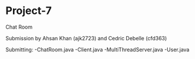 # Project-7
Chat Room

Submission by Ahsan Khan (ajk2723) and Cedric Debelle (cfd363)

Submitting:
-ChatRoom.java
-Client.java
-MultiThreadServer.java
-User.java
